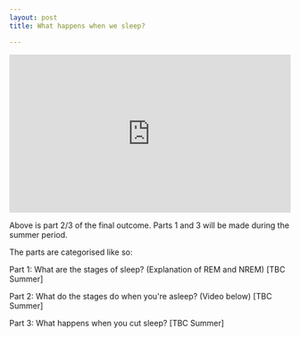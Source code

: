```yaml
---
layout: post
title: What happens when we sleep?

---
```

<style>.embed-container { position: relative; padding-bottom: 56.25%; height: 0; overflow: hidden; max-width: 100%; } .embed-container iframe, .embed-container object, .embed-container embed { position: absolute; top: 0; left: 0; width: 100%; height: 100%; }</style><div class='embed-container'><iframe src="https://drive.google.com/file/d/1uWHs1CwU2uLvO-puxhANUd9Kj-44t-k_/preview" frameborder='0' allowfullscreen></iframe></div>

Above is  part 2/3 of the final outcome. Parts 1 and 3 will be made during the summer period.

The parts are categorised like so:

Part 1: What are the stages of sleep? (Explanation of REM and NREM) \[TBC Summer\]

Part 2: What do the stages do when you're asleep? (Video below) \[TBC Summer\]

Part 3: What happens when you cut sleep? \[TBC Summer\]

